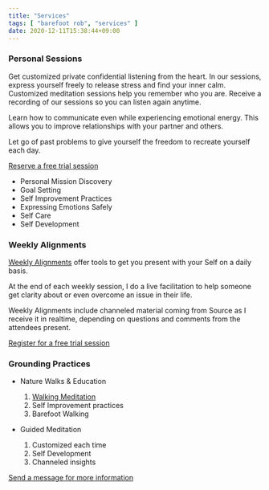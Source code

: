 ```yaml
---
title: "Services"
tags: [ "barefoot rob", "services" ]
date: 2020-12-11T15:38:44+09:00
---
```


### Personal Sessions

Get customized private confidential listening from the heart.  In our sessions, express yourself freely to release stress and find your inner calm.   Customized meditation sessions help you remember who you are.  Receive a recording of our sessions so you can listen again anytime.

Learn how to communicate even while experiencing emotional energy.  This allows you to improve relationships with your partner and others.

Let go of past problems to give yourself the freedom to recreate yourself each day.

[Reserve a free trial session](https://calendly.com/robnugen/)

* Personal Mission Discovery
* Goal Setting
* Self Improvement Practices
* Expressing Emotions Safely
* Self Care
* Self Development

### Weekly Alignments

[Weekly Alignments](/weekly-alignments/) offer tools to get you present with your Self on a daily basis.

At the end of each weekly session, I do a live facilitation to help
someone get clarity about or even overcome an issue in their life.

Weekly Alignments include channeled material coming from
Source as I receive it in realtime, depending on questions and
comments from the attendees present.

[Register for a free trial session](/weekly-alignments/)

### Grounding Practices
* Nature Walks & Education
   1. [Walking Meditation](/events/)
   1. Self Improvement practices
   1. Barefoot Walking

* Guided Meditation
   1. Customized each time
   1. Self Development
   1. Channeled insights

[Send a message for more information](/contact)
